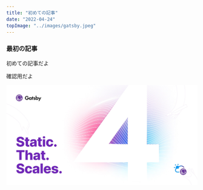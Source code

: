 ```yaml
---
title: "初めての記事"
date: "2022-04-24"
topImage: "../images/gatsby.jpeg"
---
```


### 最初の記事

初めての記事だよ

確認用だよ

![テスト画像](../images/gatsby.jpeg)